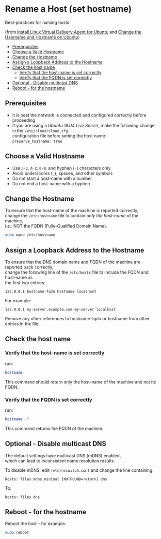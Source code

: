 # Rename a Host (set hostname) <!-- omit in toc -->

Best-practices for naming hosts

(from [Install Linux Virtual Delivery Agent for Ubuntu](https://docs.citrix.com/en-us/linux-virtual-delivery-agent/current-release/installation-overview/ubuntu.html) and [Change the Username and Hostname on Ubuntu](https://hepeng.me/changing-username-and-hostname-on-ubuntu/))

- [Prerequisites](#prerequisites)
- [Choose a Valid Hostname](#choose-a-valid-hostname)
- [Change the Hostname](#change-the-hostname)
- [Assign a Loopback Address to the Hostname](#assign-a-loopback-address-to-the-hostname)
- [Check the host name](#check-the-host-name)
  - [Verify that the host-name is set correctly](#verify-that-the-host-name-is-set-correctly)
  - [Verify that the FQDN is set correctly](#verify-that-the-fqdn-is-set-correctly)
- [Optional - Disable multicast DNS](#optional---disable-multicast-dns)
- [Reboot - for the hostname](#reboot---for-the-hostname)

## Prerequisites

- It is best the network is connected and configured correctly before proceeding
- If you are using a _Ubuntu 18.04 Live Server_, make the following change in the `/etc/cloud/cloud.cfg`\
    configuration file before setting the host name:\
    `preserve_hostname: true`

## Choose a Valid Hostname

- Use `a-z`, `A-Z`, `0-9`, and hyphen (`-`) characters only
- Avoid underscores (`_`), spaces, and other symbols
- Do not start a host-name with a number
- Do not end a host-name with a hyphen

## Change the Hostname

To ensure that the host-name of the machine is reported correctly,\
change the `/etc/hostname` file to contain _only the host-name_ of the machine,\
i.e.: NOT the FQDN (Fully-Qualified Domain Name).

```bash
sudo nano /etc/hostname
```

## Assign a Loopback Address to the Hostname

To ensure that the DNS domain name and FQDN of the machine are reported back correctly,\
change the following line of the `/etc/hosts` file to include the FQDN and host-name as\
the first two entries:

```
127.0.0.1 hostname-fqdn hostname localhost
```

For example:

```
127.0.0.1 my-server.example.com my-server localhost
```

Remove any other references to hostname-fqdn or hostname from other entries in the file.

## Check the host name

### Verify that the host-name is set correctly

run:

```bash
hostname
```

This command should return only the host-name of the machine and not its FQDN.

### Verify that the FQDN is set correctly

run:

```bash
hostname -f
```

This command returns the FQDN of the machine.

## Optional - Disable multicast DNS

The default settings have multicast DNS (mDNS) enabled,\
which can lead to inconsistent name resolution results.

To disable mDNS, edit `/etc/nsswitch.conf` and change the line containing:

```text
hosts: files mdns_minimal [NOTFOUND=return] dns
```

To:

```text
hosts: files dns
```

## Reboot - for the hostname

Reboot the host - for example:

```bash
sudo reboot
```

